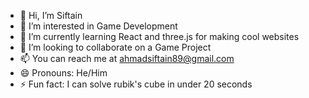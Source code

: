 - 👋 Hi, I’m Siftain
- 👀 I’m interested in Game Development
- 🌱 I’m currently learning React and three.js for making cool websites
- 💞️ I’m looking to collaborate on a Game Project
- 📫 You can reach me at ahmadsiftain89@gmail.com
- 😄 Pronouns: He/Him
- ⚡ Fun fact: I can solve rubik's cube in under 20 seconds

<!---
SHIFU-SENSAI/SHIFU-SENSAI is a ✨ special ✨ repository because its `README.md` (this file) appears on your GitHub profile.
You can click the Preview link to take a look at your changes.
--->

